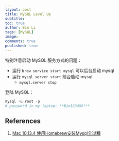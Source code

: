 ```yaml
---
layout: post
title: MySQL Level Up
subtitle:
toc: true
author: Bin Li
tags: [MySQL]
image: 
comments: true
published: true
---
```





特别注意启动 MySQL 服务方式的问题：
* 运行 `brew service start mysql` 可以后台启动 mysql
* 运行 `mysql.server start` 前台启动 mysql
    * `mysql.server stop`

登陆 MySQL：
```python
mysql -u root -p
# password in my laptop: **Bin123456!**
```

## References
1. [Mac 10.13.4 使用Homebrew安装Mysql全过程](https://blog.csdn.net/w605283073/article/details/80417866)